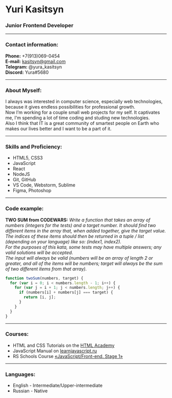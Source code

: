 # Yuri Kasitsyn

### Junior Frontend Developer

---

### Contact information:

**Phone:** +7(913)069-0454<br>
**E-mail:** kasitsyn@gmail.com<br>
**Telegram:** @yura_kasitsyn<br>
**Discord:** Yura#5680<br>

---

### About Myself:

I always was interested in computer science, especially web technologies, because it gives endless possibilities for professional growth.<br>
Now I’m working for a couple small web projects for my self. It captivates me, I'm spending a lot of time coding and studing new technologies.<br>
Also I think that IT is a great community of smartest people on Earth who makes our lives better and I want to be a part of it.<br>

---

### Skills and Proficiency:

- HTML5, CSS3
- JavaScript
- React
- NodeJS
- Git, GitHub
- VS Code, Webstorm, Sublime
- Figma, Photoshop

---

### Code example:

**TWO SUM from CODEWARS:**
_Write a function that takes an array of numbers (integers for the tests) and a target number. It should find two different items in the array that, when added together, give the target value. The indices of these items should then be returned in a tuple / list (depending on your language) like so: (index1, index2).<br>
For the purposes of this kata, some tests may have multiple answers; any valid solutions will be accepted.<br>
The input will always be valid (numbers will be an array of length 2 or greater, and all of the items will be numbers; target will always be the sum of two different items from that array)._

```javascript
function twoSum(numbers, target) {
  for (var i = 0; i < numbers.length - 1; i++) {
    for (var j = i + 1; j < numbers.length; j++) {
      if (numbers[i] + numbers[j] === target) {
        return [i, j];
      }
    }
  }
}
```

---

### Courses:

- HTML and CSS Tutorials on the [HTML Academy](https://htmlacademy.ru/)
- JavaScript Manual on [learnjavascript.ru](https://learn.javascript.ru/)
- RS Schools Course [«JavaScript/Front-end. Stage 1»](https://rs.school/js-stage0/)

---

### Languages:

- English \- Intermediate/Upper-intermediate
- Russian \- Native

